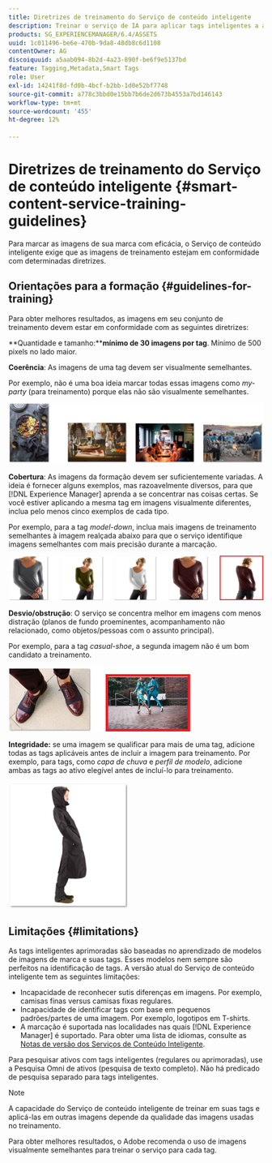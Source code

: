 ```yaml
---
title: Diretrizes de treinamento do Serviço de conteúdo inteligente
description: Treinar o serviço de IA para aplicar tags inteligentes a ativos
products: SG_EXPERIENCEMANAGER/6.4/ASSETS
uuid: 1c011496-be6e-470b-9da8-48db8c6d1108
contentOwner: AG
discoiquuid: a5aab094-8b2d-4a23-890f-be6f9e5137bd
feature: Tagging,Metadata,Smart Tags
role: User
exl-id: 14241f8d-fd0b-4bcf-b2bb-1d0e52bf7748
source-git-commit: a778c3bbd0e15bb7b6de2d673b4553a7bd146143
workflow-type: tm+mt
source-wordcount: '455'
ht-degree: 12%

---
```


# Diretrizes de treinamento do Serviço de conteúdo inteligente {#smart-content-service-training-guidelines}

Para marcar as imagens de sua marca com eficácia, o Serviço de conteúdo inteligente exige que as imagens de treinamento estejam em conformidade com determinadas diretrizes.

## Orientações para a formação {#guidelines-for-training}

Para obter melhores resultados, as imagens em seu conjunto de treinamento devem estar em conformidade com as seguintes diretrizes:

**Quantidade e tamanho:****mínimo de 30 imagens por tag**. Mínimo de 500 pixels no lado maior.

**Coerência**: As imagens de uma tag devem ser visualmente semelhantes.

Por exemplo, não é uma boa ideia marcar todas essas imagens como *my-party* (para treinamento) porque elas não são visualmente semelhantes.

![Imagens ilustrativas para exemplificar as diretrizes de treinamento](assets/do-not-localize/coherence.png)

**Cobertura**: As imagens da formação devem ser suficientemente variadas. A ideia é fornecer alguns exemplos, mas razoavelmente diversos, para que [!DNL Experience Manager] aprenda a se concentrar nas coisas certas. Se você estiver aplicando a mesma tag em imagens visualmente diferentes, inclua pelo menos cinco exemplos de cada tipo.

Por exemplo, para a tag *model-down*, inclua mais imagens de treinamento semelhantes à imagem realçada abaixo para que o serviço identifique imagens semelhantes com mais precisão durante a marcação.

![Imagens ilustrativas para exemplificar as diretrizes de treinamento](assets/do-not-localize/coverage_1.png)

**Desvio/obstrução**: O serviço se concentra melhor em imagens com menos distração (planos de fundo proeminentes, acompanhamento não relacionado, como objetos/pessoas com o assunto principal).

Por exemplo, para a tag *casual-shoe*, a segunda imagem não é um bom candidato a treinamento.

![Imagens ilustrativas para exemplificar as diretrizes de treinamento](assets/do-not-localize/distraction.png)

**Integridade:** se uma imagem se qualificar para mais de uma tag, adicione todas as tags aplicáveis antes de incluir a imagem para treinamento. Por exemplo, para tags, como *capa de chuva* e *perfil de modelo*, adicione ambas as tags ao ativo elegível antes de incluí-lo para treinamento.

![Imagens ilustrativas para exemplificar as diretrizes de treinamento](assets/do-not-localize/completeness.png)

## Limitações           {#limitations}

As tags inteligentes aprimoradas são baseadas no aprendizado de modelos de imagens de marca e suas tags. Esses modelos nem sempre são perfeitos na identificação de tags. A versão atual do Serviço de conteúdo inteligente tem as seguintes limitações:

* Incapacidade de reconhecer sutis diferenças em imagens. Por exemplo, camisas finas versus camisas fixas regulares.
* Incapacidade de identificar tags com base em pequenos padrões/partes de uma imagem. Por exemplo, logotipos em T-shirts.
* A marcação é suportada nas localidades nas quais [!DNL Experience Manager] é suportado. Para obter uma lista de idiomas, consulte as [Notas de versão dos Serviços de Conteúdo Inteligente](/help/release-notes/smart-content-service-release-notes.md).

Para pesquisar ativos com tags inteligentes (regulares ou aprimoradas), use a Pesquisa Omni de ativos (pesquisa de texto completo). Não há predicado de pesquisa separado para tags inteligentes.

>[!NOTE]
>
>A capacidade do Serviço de conteúdo inteligente de treinar em suas tags e aplicá-las em outras imagens depende da qualidade das imagens usadas no treinamento.
>
>Para obter melhores resultados, o Adobe recomenda o uso de imagens visualmente semelhantes para treinar o serviço para cada tag.
